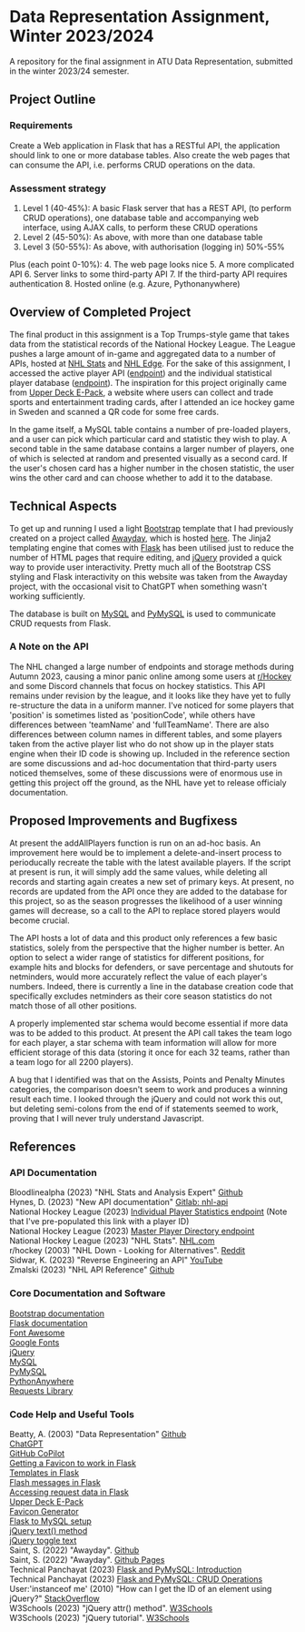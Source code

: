 # Data Representation Assignment, Winter 2023/2024

A repository for the final assignment in ATU Data Representation, submitted in the winter 2023/24 semester.

## Project Outline

### Requirements

Create a Web application in Flask that has a RESTful API, the application should link to one or more database tables. Also create the web pages that can consume the API, i.e. performs CRUD operations on the data.

### Assessment strategy

1. Level 1 (40-45%): A basic Flask server that has a REST API, (to perform CRUD operations), one database table and accompanying web interface, using AJAX calls, to perform these CRUD operations
2. Level 2 (45-50%): As above, with more than one database table
3. Level 3 (50-55%): As above, with authorisation (logging in) 50%-55%

Plus (each point 0-10%):
4. The web page looks nice
5. A more complicated API
6. Server links to some third-party API
7. If the third-party API requires authentication
8. Hosted online (e.g. Azure, Pythonanywhere)

## Overview of Completed Project

The final product in this assignment is a Top Trumps-style game that takes data from the statistical records of the National Hockey League. The League pushes a large amount of in-game and aggregated data to a number of APIs, hosted at [NHL Stats](https://www.nhl.com/stats/) and [NHL Edge](https://edge.nhl.com/). For the sake of this assignment, I accessed the active player API ([endpoint](https://search.d3.nhle.com/api/v1/search/player?q=*&culture=en-us&limit=6000)) and the individual statistical player database ([endpoint](https://api-web.nhle.com/v1/player/8477846/landing)). The inspiration for this project originally came from [Upper Deck E-Pack](https://www.upperdeckepack.com/), a website where users can collect and trade sports and entertainment trading cards, after I attended an ice hockey game in Sweden and scanned a QR code for some free cards.

In the game itself, a MySQL table contains a number of pre-loaded players, and a user can pick which particular card and statistic they wish to play. A second  table in the same database contains a larger number of players, one of which is selected at random and presented visually as a second card. If the user's chosen card has a higher number in the chosen statistic, the user wins the other card and can choose whether to add it to the database.

## Technical Aspects

To get up and running I used a light [Bootstrap](https://getbootstrap.com/docs/4.1/getting-started/introduction/) template that I had previously created on a project called [Awayday](https://github.com/kiehozero/away-day), which is hosted [here](https://kiehozero.github.io/away-day/index.html). The Jinja2 templating engine that comes with [Flask](https://flask.palletsprojects.com/en/3.0.x/templating/) has been utilised just to reduce the number of HTML pages that require editing, and [jQuery](https://api.jquery.com/) provided a quick way to provide user interactivity. Pretty much all of the Bootstrap CSS styling and Flask interactivity on this website was taken from the Awayday project, with the occasional visit to ChatGPT when something wasn't working sufficiently.

The database is built on [MySQL](https://www.mysql.com/) and [PyMySQL](https://pypi.org/project/pymysql/) is used to communicate CRUD requests from Flask.

### A Note on the API

The NHL changed a large number of endpoints and storage methods during Autumn 2023, causing a minor panic online among some users at [r/Hockey](https://www.reddit.com/r/hockey/) and some Discord channels that focus on hockey statistics. This API remains under revision by the league, and it looks like they have yet to fully re-structure the data in a uniform manner. I've noticed for some players that 'position' is sometimes listed as 'positionCode', while others have differences between 'teamName' and 'fullTeamName'. There are also differences between column names in different tables, and some players taken from the active player list who do not show up in the player stats engine when their ID code is showing up. Included in the reference section are some discussions and ad-hoc documentation that third-party users noticed themselves, some of these discussions were of enormous use in getting this project off the ground, as the NHL have yet to release officialy documentation.

## Proposed Improvements and Bugfixess

At present the addAllPlayers function is run on an ad-hoc basis. An improvement here would be to implement a delete-and-insert process to perioducally recreate the table with the latest available players. If the script at present is run, it will simply add the same values, while deleting all records and starting again creates a new set of primary keys. At present, no records are updated from the API once they are added to the database for this project, so as the season progresses the likelihood of a user winning games will decrease, so a call to the API to replace stored players would become crucial.

The API hosts a lot of data and this product only references a few basic statistics, solely from the perspective that the higher number is better. An option to select a wider range of statistics for different positions, for example hits and blocks for defenders, or save percentage and shutouts for netminders, would more accurately reflect the value of each player's numbers. Indeed, there is currently a line in the database creation code that specifically excludes netminders as their core season statistics do not match those of all other positions.

A properly implemented star schema would become essential if more data was to be added to this product. At present the API call takes the team logo for each player, a star schema with team information will allow for more efficient storage of this data (storing it once for each 32 teams, rather than a team logo for all 2200 players).

A bug that I identified was that on the Assists, Points and Penalty Minutes categories, the comparison doesn't seem to work and produces a winning result each time. I looked through the jQuery and could not work this out, but deleting semi-colons from the end of if statements seemed to work, proving that I will never truly understand Javascript.

## References

### API Documentation

Bloodlinealpha (2023) "NHL Stats and Analysis Expert" [Github](https://github.com/bloodlinealpha/NHL-Stats-and-Analysis-Expert/blob/main/nhlAPI.json)
\
Hynes, D. (2023) "New API documentation" [Gitlab: nhl-api](https://gitlab.com/dword4/nhlapi/-/blob/master/new-api.md)
\
National Hockey League (2023) [Individual Player Statistics endpoint](https://api-web.nhle.com/v1/player/8477846/landing) (Note that I've pre-populated this link with a player ID)
\
National Hockey League (2023) [Master Player Directory endpoint](https://search.d3.nhle.com/api/v1/search/player?q=*&culture=en-us&limit=6000)
\
National Hockey League (2023) "NHL Stats". [NHL.com](https://www.nhl.com/stats/)
\
r/hockey (2003) "NHL Down - Looking for Alternatives". [Reddit](https://www.reddit.com/r/hockey/comments/17qu8by/nhl_api_down_looking_for_alternatives_software/)
\
Sidwar, K. (2023) "Reverse Engineering an API" [YouTube](https://www.youtube.com/watch?v=wjo68W2qkqw)
\
Zmalski (2023) "NHL API Reference" [Github](https://github.com/Zmalski/NHL-API-Reference)

### Core Documentation and Software

[Bootstrap documentation](https://getbootstrap.com/docs/4.1/getting-started/introduction/)
\
[Flask documentation](https://flask.palletsprojects.com/en/3.0.x/)
\
[Font Awesome](https://fontawesome.com/)
\
[Google Fonts](https://fonts.google.com/specimen/Titillium+Web)
\
[jQuery](https://api.jquery.com/)
\
[MySQL](https://www.mysql.com/)
\
[PyMySQL](https://pypi.org/project/pymysql/)
\
[PythonAnywhere](https://help.pythonanywhere.com/pages/Flask/)
\
[Requests Library](https://requests.readthedocs.io/en/latest/user/quickstart/)

### Code Help and Useful Tools

Beatty, A. (2003) "Data Representation" [Github](https://github.com/andrewbeattycourseware/datarepresentation)
\
[ChatGPT](https://chat.openai.com/)
\
[GitHub CoPilot](https://copilot.github.com/)
\
[Getting a Favicon to work in Flask](https://flask.palletsprojects.com/en/1.1.x/patterns/favicon/)
\
[Templates in Flask](https://flask.palletsprojects.com/en/3.0.x/tutorial/templates/)
\
[Flash messages in Flask](https://flask.palletsprojects.com/en/3.0.x/patterns/flashing/)
\
[Accessing request data in Flask](https://flask.palletsprojects.com/en/3.0.x/quickstart/#accessing-request-data)
\
[Upper Deck E-Pack](https://www.upperdeckepack.com/)
\
[Favicon Generator](https://favicon.io/favicon-converter/)
\
[Flask to MySQL setup](https://www.askpython.com/python-modules/flask/flask-mysql-database)
\
[jQuery text() method](https://api.jquery.com/text/)
\
[jQuery toggle text](https://www.w3schools.com/howto/howto_js_toggle_text.asp)
\
Saint, S. (2022) "Awayday". [Github](https://github.com/kiehozero/away-day)
\
Saint, S. (2022) "Awayday". [Github Pages](https://kiehozero.github.io/away-day/index.html)
\
Technical Panchayat (2023) [Flask and PyMySQL: Introduction](https://medium.com/@technicalpanchayat18/flask-pymysql-introduction-ae00ab1821f)
\
Technical Panchayat (2023) [Flask and PyMySQL: CRUD Operations](https://medium.com/@technicalpanchayat18/flask-pymysql-crud-operations-93c279b84c4c)
\
User:'instanceof me' (2010) "How can I get the ID of an element using jQuery?" [StackOverflow](https://stackoverflow.com/questions/3239598/how-can-i-get-the-id-of-an-element-using-jquery#3239600)
\
W3Schools (2023) "jQuery attr() method". [W3Schools](https://www.w3schools.com/jquery/html_attr.asp)
\
W3Schools (2023) "jQuery tutorial". [W3Schools](https://www.w3schools.com/jquery/default.asp)
